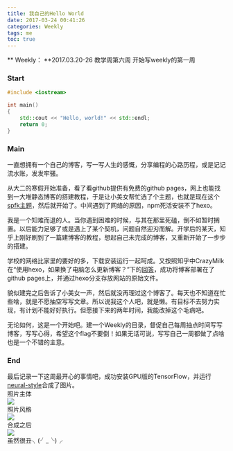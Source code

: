```yaml
---
title: 我自己的Hello World
date: 2017-03-24 00:41:26
categories: Weekly
tags: me
toc: true
---
```

** Weekly： **2017.03.20-26 教学周第六周 开始写weekly的第一周
<!-- more -->

### Start
``` C++
#include <iostream>

int main()
{
    std::cout << "Hello, world!" << std::endl;
    return 0;
}
```
### Main
一直想拥有一个自己的博客，写一写人生的感慨，分享编程的心路历程，或是记记流水账，发发牢骚。

从大二的寒假开始准备，看了看github提供有免费的github pages，网上也能找到一大堆静态博客的搭建教程，于是让小美女帮忙选了个主题，也就是现在这个[spfk主题](https://github.com/luuman/hexo-theme-spfk)，然后就开始了。中间遇到了网络的原因，npm死活安装不了hexo。

我是一个知难而退的人。当你遇到困难的时候，与其在那里死磕，倒不如暂时搁置。以后能力足够了或是遇上了某个契机，问题自然迎刃而解。开学后的某天，知乎上刚好刷到了一篇建博客的教程，想起自己未完成的博客，又重新开始了一步步的搭建。

学校的网络比家里的要好的多，下载安装运行一起呵成。又按照知乎中CrazyMilk在“使用hexo，如果换了电脑怎么更新博客？”下的[回答](https://www.zhihu.com/question/21193762/answer/79109280)，成功将博客部署在了github pages上，并通过hexo分支存放网站的原始文件。

貌似建完之后告诉了小美女一声，然后就没再理过这个博客了。每天也不知道在忙些啥，就是不愿抽空写写文章。所以说我这个人吧，就是懒。有目标不去努力实现，有计划不能好好执行。但愿接下来的两年时间，我能改掉这个毛病吧。

无论如何，这是一个开始吧。建一个Weekly的目录，督促自己每周抽点时间写写博客，写写心得，希望这个flag不要倒！如果无话可说，写写自己一周都做了点啥也是一个不错的主意。

### End

最后记录一下这周最开心的事情吧，成功安装GPU版的TensorFlow，并运行[neural-style](https://github.com/anishathalye/neural-style)合成了图片。  
照片主体    
![](https://ws1.sinaimg.cn/large/006onDwngy1fdvweo4928j3046046mya.jpg)  
照片风格  
![](https://ws1.sinaimg.cn/mw690/006onDwngy1fdxa1ly8wtj30hs0e3dut.jpg)  
合成之后  
![](https://ws1.sinaimg.cn/mw690/006onDwngy1fdxa3cf4lyj30a70a7tj5.jpg)  
虽然很丑╮(╯_╰)╭